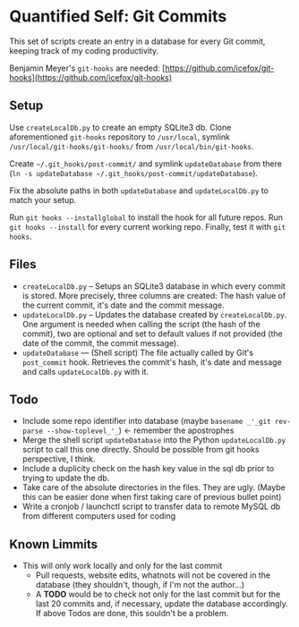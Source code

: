 # Quantified Self: Git Commits

This set of scripts create an entry in a database for every Git commit, keeping track of my coding productivity.

Benjamin Meyer's `git-hooks` are needed: [https://github.com/icefox/git-hooks](https://github.com/icefox/git-hooks)

## Setup
Use `createLocalDb.py` to create an empty SQLite3 db. Clone aforementioned `git-hooks` repository to `/usr/local`, symlink `/usr/local/git-hooks/git-hooks/` from `/usr/local/bin/git-hooks`.

Create `~/.git_hooks/post-commit/` and symlink `updateDatabase` from there (`ln -s updateDatabase ~/.git_hooks/post-commit/updateDatabase`).

Fix the absolute paths in both `updateDatabase` and `updateLocalDb.py` to match your setup.

Run `git hooks --installglobal` to install the hook for all future repos. Run `git hooks --install` for every current working repo. Finally, test it with `git hooks`.

## Files
  * `createLocalDb.py` – Setups an SQLite3 database in which every commit is stored. More precisely, three columns are created: The hash value of the current commit, it's date and the commit message.
  * `updateLocalDb.py` – Updates the database created by `createLocalDb.py`. One argument is needed when calling the script (the hash of the commit), two are optional and set to default values if not provided (the date of the commit, the commit message).
  * `updateDatabase` — (Shell script) The file actually called by Git's `post_commit` hook. Retrieves the commit's hash, it's date and message and calls `updateLocalDb.py` with it.


## Todo
  * Include some repo identifier into database (maybe `basename _'_git rev-parse --show-toplevel_'_`) ← remember the apostrophes
  * Merge the shell script `updateDatabase` into the Python `updateLocalDb.py` script to call this one directly. Should be possible from git hooks perspective, I think.
  * Include a duplicity check on the hash key value in the sql db prior to trying to update the db.
  * Take care of the absolute directories in the files. They are ugly. (Maybe this can be easier done when first taking care of previous bullet point)
  * Write a cronjob / launchctl script to transfer data to remote MySQL db from different computers used for coding

## Known Limmits
  * This will only work locally and only for the last commit
    * Pull requests, website edits, whatnots will not be covered in the database (they shouldn't, though, if I'm not the author…)
    * A **TODO** would be to check not only for the last commit but for the last 20 commits and, if necessary, update the database accordingly. If above Todos are done, this souldn't be a problem.